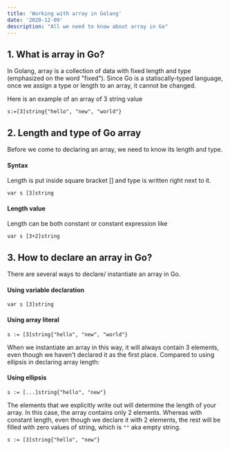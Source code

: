 ```yaml
---
title: 'Working with array in Golang'
date: '2020-12-09'
description: "All we need to know about array in Go"
---
```


## 1. What is array in Go?
In Golang, array is a collection of data with fixed length and type (emphasized on the word "fixed"). Since Go is a statiscally-typed language, once we assign a type or length to an array, it cannot be changed. 

Here is an example of an array of 3 string value

```
s:=[3]string{"hello", "new", "world"}

```

## 2. Length and type of Go array
Before we come to declaring an array, we need to know its length and type. 

#### Syntax
Length is put inside square bracket [] and type is written right next to it. 

```
var s [3]string

```

#### Length value 
Length can be both constant or constant expression like

```
var s [3+2]string

```

## 3. How to declare an array in Go?

There are several ways to declare/ instantiate an array in Go.

#### Using variable declaration 

```
var s [3]string

```

#### Using array literal

```
s := [3]string{"hello", "new", "world"}

```
When we instantiate an array in this way, it will always contain 3 elements, even though we haven't declared it as the first place. Compared to using ellipsis in declaring array length:

#### Using ellipsis

```
s := [...]string{"hello", "new"}

```

The elements that we explicitly write out will determine the length of your array. In this case, the array contains only 2 elements. Whereas with constant length, even though we declare it with 2 elements, the rest will be filled with zero values of string, which is `""` aka empty string. 

```
s := [3]string{"hello", "new"}

```